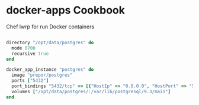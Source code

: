 docker-apps Cookbook
====================

Chef lwrp for run Docker containers


```ruby

directory "/opt/data/postgres" do
  mode 0700
  recursive true
end

docker_app_instance "postgres" do
  image "prepor/postgres"
  ports ["5432"]
  port_bindings "5432/tcp" => [{"HostIp" => "0.0.0.0", "HostPort" => "5432"}]
  volumes ["/opt/data/postgres/:/var/lib/postgresql/9.3/main"]
end

```
